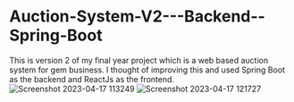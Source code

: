 # Auction-System-V2---Backend--Spring-Boot

This is version 2 of my final year project which is a web based auction system for gem business. I thought of improving this and used Spring Boot as the backend 
and ReactJs as the frontend. 
![Screenshot 2023-04-17 113249](https://user-images.githubusercontent.com/66712958/232405893-ecda03bc-aaf2-408e-87bb-d2fd35dc6455.png)
![Screenshot 2023-04-17 121727](https://user-images.githubusercontent.com/66712958/232405900-ca112eea-b734-4414-a56f-8e8e47173c12.png)
